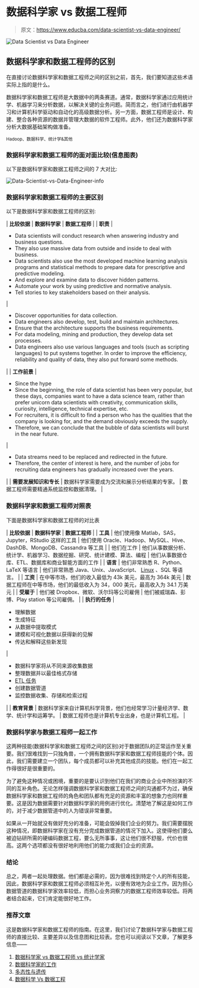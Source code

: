 # 数据科学家 vs 数据工程师

> 原文：<https://www.educba.com/data-scientist-vs-data-engineer/>

![Data Scientist vs Data Engineer](img/95d96bb8923211d8776328a6327dd949.png)



## 数据科学家和数据工程师的区别

在直接讨论数据科学家和数据工程师之间的区别之前，首先，我们要知道这些术语实际上指的是什么。

数据科学家和数据工程师是大数据中的两条赛道。通常，数据科学家通过应用统计学、机器学习来分析数据，以解决关键的业务问题。简而言之，他们进行由机器学习和计算机科学驱动和自动化的高级数据分析。另一方面，数据工程师是设计、构建、整合各种资源的数据并管理大数据的软件工程师。此外，他们还为数据科学家分析大数据基础架构做准备。

<small>Hadoop、数据科学、统计学&其他</small>

### 数据科学家和数据工程师的面对面比较(信息图表)

以下是数据科学家和数据工程师之间的 7 大对比:

![Data-Scientist-vs-Data-Engineer-info](img/3b2b5b8938e698b39f94dab4d08cd0ea.png)



### 数据科学家和数据工程师的主要区别

以下是数据科学家和数据工程师的区别:

| **比较依据** | **数据科学家** | **数据工程师** |
| **职责** | 

*   Data scientists will conduct research when answering industry and business questions.
*   They also use massive data from outside and inside to deal with business.
*   Data scientists also use the most developed machine learning analysis programs and statistical methods to prepare data for prescriptive and predictive modeling.
*   And explore and examine data to discover hidden patterns.
*   Automate your work by using predictive and normative analysis.
*   Tell stories to key stakeholders based on their analysis.

 | 

*   Discover opportunities for data collection.
*   Data engineers also develop, test, build and maintain architectures.
*   Ensure that the architecture supports the business requirements.
*   For data modeling, mining and production, they develop data set processes.
*   Data engineers also use various languages and tools (such as scripting languages) to put systems together. In order to improve the efficiency, reliability and quality of data, they also put forward some methods.

 |
| **工作前景** | 

*   Since the hype
*   Since the beginning, the role of data scientist has been very popular, but these days, companies want to have a data science team, rather than prefer unicorn data scientists with creativity, communication skills, curiosity, intelligence, technical expertise, etc.
*   For recruiters, it is difficult to find a person who has the qualities that the company is looking for, and the demand obviously exceeds the supply.
*   Therefore, we can conclude that the bubble of data scientists will burst in the near future.

 | 

*   Data streams need to be replaced and redirected in the future.
*   Therefore, the center of interest is here, and the number of jobs for recruiting data engineers has gradually increased over the years.

 |
| **需要发展知识和专长** | 数据科学家需要成为交流和展示分析结果的专家。 | 数据工程师需要精通系统监控和数据清理。 |

### 数据科学家和数据工程师对照表

下面是数据科学家和数据工程师的对比表

| **比较依据** | **数据科学家** | **数据工程师** |
| **工具** | 他们使用像 Matlab，SAS，Jupyter，RStudio 这样的工具 | 他们使用 Oracle、Hadoop、MySQL、Hive、DashDB、MongoDB、Cassandra 等工具 |
| 他们在工作 | 他们从事数据分析、统计学、机器学习、数据挖掘、研究、统计建模、算法、编程 | 他们从事数据仓库、ETL、数据库和商业智能方面的工作 |
| **语言** | 他们非常熟悉 R、Python、LaTeX 等语言 | 他们非常熟悉 Java、Unix、JavaScript、 [Linux](https://www.educba.com/what-is-linux/) 、SQL 等语言。 |
| **工资** | 在中等市场，他们的收入最低为 43k 美元，最高为 364k 美元 | 数据工程师在中等市场，他们的最低收入为 34，000 美元，最高收入为 34.1 万美元 |
| **受雇于** | 他们被 Dropbox、微软、沃尔玛等公司雇佣 | 他们被威瑞森、彭博、Play station 等公司雇佣。 |
| **执行的任务** | 

*   理解数据
*   生成特征
*   从数据中提取模式
*   建模和可视化数据以获得新的见解
*   传达和解释这些新发现

 | 

*   数据科学家将从不同来源收集数据
*   整理数据并以最佳格式存储
*   [ETL 任务](https://www.educba.com/etl-process/)
*   创建数据管道
*   监控数据收集、存储和检索过程

 |
| **教育背景** | 数据科学家来自计算机科学背景，他们也经常学习计量经济学、数学、统计学和运筹学。 | 数据工程师也是计算机专业出身，也是计算机工程。 |

### 数据科学家与数据工程师一起工作

这两种技能(数据科学家和数据工程师之间的区别)对于数据团队的正常运作至关重要。我们很难找到一只独角兽，一个拥有数据科学家和数据工程师技能的个体。因此，我们需要建立一个团队，每个成员都可以补充其他成员的技能。他们在一起工作得很好是很重要的。

为了避免这种情况或困境，重要的是要认识到他们在我们的商业企业中所扮演的不同的互补角色。无论怎样强调数据科学家和数据工程师之间的沟通都不为过，确保数据科学家和数据工程师的角色和团队都有充足的资源和丰富的想象力也同样重要。这是因为数据需要针对数据科学家的用例进行优化。清楚地了解这是如何工作的，对于减少数据管道中的人为错误非常重要。

如果从一开始就没有做好充分的准备，可能会毁掉我们企业的努力。我们需要摆脱这种情况，即数据科学家在没有充分完成数据管道的情况下加入。这使得他们要么被迫钻研所需的硬编码数据工程，要么无所事事，这让他们很不舒服，代价也很高。这两个选项都没有很好地利用他们的能力或我们企业的资源。

### 结论

总之，两者一起处理数据。他们都是必需的，因为很难找到特定个人的所有技能，因此，数据科学家和数据工程师必须相互补充，以便有效地为企业工作。因为担心数据管道的数据科学家效率较低，而担心业务洞察力的数据工程师效率较低。将两者结合起来，它们肯定能很好地工作。

### 推荐文章

这是数据科学家和数据工程师的指南。在这里，我们讨论了数据科学家与数据工程师的直接比较、主要差异以及信息图和比较表。您也可以阅读以下文章，了解更多信息——

1.  [数据科学家 vs 数据工程师 vs 统计学家](https://www.educba.com/data-scientist-vs-data-engineer-vs-statistician/)
2.  [数据科学家的工作](https://www.educba.com/data-scientist-work/)
3.  [多态性与遗传](https://www.educba.com/polymorphism-vs-inheritance/)
4.  [数据科学 Vs 数据工程](https://www.educba.com/data-science-vs-data-engineering/)





